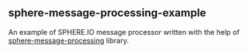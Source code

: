 ## sphere-message-processing-example

An example of SPHERE.IO message processor written with the help of [sphere-message-processing](https://github.com/sphereio/sphere-message-processing) library.